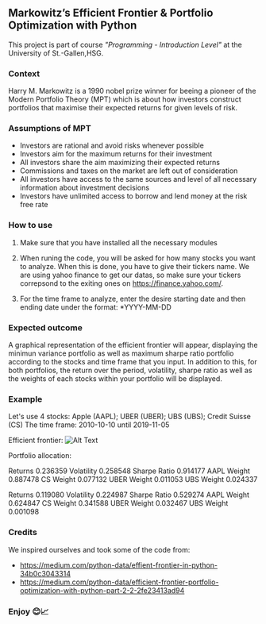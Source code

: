 ## Markowitz’s Efficient Frontier & Portfolio Optimization with Python

This project is part of course *"Programming - Introduction Level"* at the University of St.-Gallen,HSG.

### Context 
Harry M. Markowitz is a 1990 nobel prize winner for beeing a pioneer of the Modern Portfolio Theory (MPT) which is about how investors construct portfolios that maximise their expected returns for given levels of risk. 


### Assumptions of MPT
- Investors are rational and avoid risks whenever possible
- Investors aim for the maximum returns for their investment
- All investors share the aim maximizing their expected returns
- Commissions and taxes on the market are left out of consideration
- All investors have access to the same sources and level of all necessary information about investment decisions
- Investors have unlimited access to borrow and lend money at the risk free rate


### How to use
1. Make sure that you have installed all the necessary modules

2. When runing the code, you will be asked for how many stocks you want to analyze. When this is done, you have to give their tickers name. We are using yahoo finance to get our datas, so make sure your tickers correpsond to the exiting ones on https://finance.yahoo.com/.

3. For the time frame to analyze, enter the desire starting date and then ending date under the format: *YYYY-MM-DD


### Expected outcome

A graphical representation of the efficient frontier will appear, displaying the minimun variance portfolio as well as maximum sharpe ratio portfolio according to the stocks and time frame that you input.
In addition to this, for both portfolios, the return over the period, volatility, sharpe ratio as well as the weights of each stocks within your portfolio will be displayed.

### Example

Let's use 4 stocks: Apple (AAPL); UBER (UBER); UBS (UBS); Credit Suisse (CS)
The time frame: 2010-10-10 until 2019-11-05

Efficient frontier: ![Alt Text](https://github.com/pescestefano96/Programming-Project/blob/master/Screenshot%202019-11-05%20at%2015.56.46.png)

Portfolio allocation:

Returns       0.236359
Volatility    0.258548
Sharpe Ratio  0.914177
AAPL Weight   0.887478
CS Weight     0.077132
UBER Weight   0.011053
UBS Weight    0.024337
                
Returns       0.119080
Volatility    0.224987
Sharpe Ratio  0.529274
AAPL Weight   0.624847
CS Weight     0.341588
UBER Weight   0.032467
UBS Weight    0.001098


### Credits

We inspired ourselves and took some of the code from:

- https://medium.com/python-data/effient-frontier-in-python-34b0c3043314
- https://medium.com/python-data/efficient-frontier-portfolio-optimization-with-python-part-2-2-2fe23413ad94

### Enjoy 😊📈
